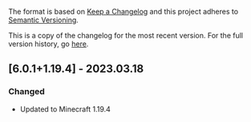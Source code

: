 The format is based on [Keep a Changelog](http://keepachangelog.com/en/1.0.0/) and this project adheres to [Semantic Versioning](http://semver.org/spec/v2.0.0.html).

This is a copy of the changelog for the most recent version. For the full version history, go [here](https://github.com/illusivesoulworks/cakechomps/blob/1.19.4/CHANGELOG.md).

## [6.0.1+1.19.4] - 2023.03.18
### Changed
- Updated to Minecraft 1.19.4
